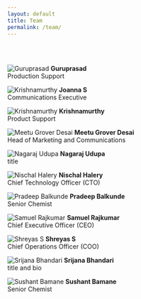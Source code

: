 ```yaml
---
layout: default
title: Team
permalink: /team/
---
```



<br><br>
<p class="team-profile">
<img class="d-block team-image" src="/images/assets/team/guruprasad.jpg" alt="Guruprasad">
<strong>Guruprasad</strong><br>
 Production Support<br>
</p>  
<p class="team-profile">
<img class="d-block team-image" src="/images/assets/team/joanna.jpg" alt="Krishnamurthy">
<strong>Joanna S</strong><br>
Communications Executive<br>
</p>
<p class="team-profile">
<img class="d-block team-image" src="/images/assets/team/krishnamurthy.jpg" alt="Krishnamurthy"> 
<strong>Krishnamurthy</strong><br> 
Product Support<br>
</p>
<p class="team-profile">
<img class="d-block team-image" src="/images/assets/team/meetu.jpg" alt="Meetu Grover Desai">
<strong>Meetu Grover Desai</strong><br>
Head of Marketing and Communications<br>
<p class="team-profile">
<img class="d-block team-image" src="/images/assets/team/nagaraj.jpg" alt="Nagaraj Udupa">
<strong>Nagaraj Udupa</strong><br>
title<br>
</p>
<p class="team-profile">
<img class="d-block team-image" src="/images/assets/team/nischal.jpg" alt="Nischal Halery"> 
<strong>Nischal Halery</strong><br>
Chief Technology Officer (CTO)<br>
</p>
<p class="team-profile">
<img class="d-block team-image" src="/images/assets/team/pradeep.jpg" alt="Pradeep Balkunde">
<strong>Pradeep Balkunde</strong><br>
Senior Chemist<br>
</p>
<p class="team-profile">
<img class="d-block team-image" src="/images/assets/team/sam.jpg" alt="Samuel Rajkumar">
<strong>Samuel Rajkumar</strong><br>
Chief Executive Officer (CEO)<br>
</p>   
<p class="team-profile">
<img class="d-block team-image" src="/images/assets/team/shreyas.jpg" alt="Shreyas S"> 
<strong>Shreyas S</strong><br>
Chief Operations Officer (COO)<br>
</p>
<p class="team-profile">
<img class="d-block team-image" src="/images/assets/team/srijana.jpg" alt="Srijana Bhandari"> 
<strong>Srijana Bhandari</strong> <br>
title and bio<br>
<p class="team-profile">
<img class="d-block team-image" src="/images/assets/team/sushant.jpg" alt="Sushant Bamane">
<strong>Sushant Bamane</strong><br>
Senior Chemist<br>
</p>